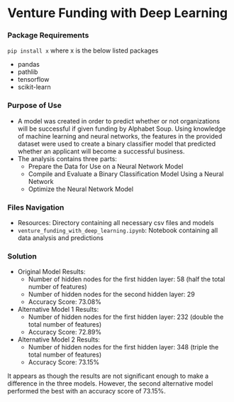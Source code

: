 # Venture Funding with Deep Learning

### Package Requirements

`pip install x` where x is the below listed packages
* pandas
* pathlib
* tensorflow
* scikit-learn

### Purpose of Use
* A model was created in order to predict whether or not organizations will be successful if given funding by Alphabet Soup. Using knowledge of machine learning and neural networks, the features in the provided dataset were used to create a binary classifier model that predicted whether an applicant will become a successful business.
* The analysis contains three parts:
  * Prepare the Data for Use on a Neural Network Model
  * Compile and Evaluate a Binary Classification Model Using a Neural Network
  * Optimize the Neural Network Model

### Files Navigation
* Resources: Directory containing all necessary csv files and models
* `venture_funding_with_deep_learning.ipynb`: Notebook containing all data analysis and predictions

### Solution
* Original Model Results:
  * Number of hidden nodes for the first hidden layer: 58 (half the total number of features)
  * Number of hidden nodes for the second hidden layer: 29
  * Accuracy Score: 73.08%
* Alternative Model 1 Results:
  * Number of hidden nodes for the first hidden layer: 232 (double the total number of features)
  * Accuracy Score: 72.89%
* Alternative Model 2 Results:
  * Number of hidden nodes for the first hidden layer: 348 (triple the total number of features)
  * Accuracy Score: 73.15%

It appears as though the results are not significant enough to make a difference in the three models. However, the second alternative model performed the best with an accuracy score of 73.15%.

